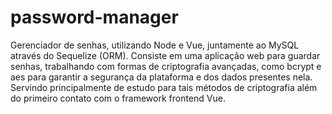 # password-manager

Gerenciador de senhas, utilizando Node e Vue, juntamente ao MySQL através do Sequelize (ORM). Consiste em uma aplicação web para guardar senhas, trabalhando com formas de criptografia avançadas, como bcrypt e aes para garantir a segurança da plataforma e dos dados presentes nela. Servindo principalmente de estudo para tais métodos de criptografia além do primeiro contato com o framework frontend Vue.
